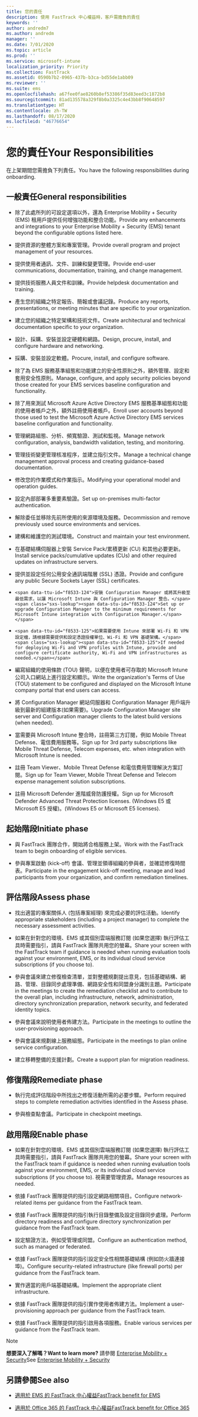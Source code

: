 ```yaml
---
title: 您的責任
description: 使用 FastTrack 中心權益時，客戶需擔負的責任
keywords: ''
author: andredm7
ms.author: andredm
manager: ''
ms.date: 7/01/2020
ms.topic: article
ms.prod: ''
ms.service: microsoft-intune
localization_priority: Priority
ms.collection: FastTrack
ms.assetid: 0590b7b2-0965-437b-b3ca-bd55de1abb09
ms.reviewer: ''
ms.suite: ems
ms.openlocfilehash: a67fee0fae8260b8ef53386f35d83eed3c1872b8
ms.sourcegitcommit: 81ad135578a329f8b0a3325c4e43bb8f90648597
ms.translationtype: HT
ms.contentlocale: zh-TW
ms.lasthandoff: 08/17/2020
ms.locfileid: "46776654"
---
```

# <a name="your-responsibilities"></a><span data-ttu-id="f8533-103">您的責任</span><span class="sxs-lookup"><span data-stu-id="f8533-103">Your Responsibilities</span></span>

<span data-ttu-id="f8533-104">在上架期間您需擔負下列責任。</span><span class="sxs-lookup"><span data-stu-id="f8533-104">You have the following responsibilities during onboarding.</span></span>

## <a name="general-responsibilities"></a><span data-ttu-id="f8533-105">一般責任</span><span class="sxs-lookup"><span data-stu-id="f8533-105">General responsibilities</span></span>

-   <span data-ttu-id="f8533-106">除了此處所列的可設定選項以外，還為 Enterprise Mobility + Security (EMS) 租用戶提供任何增強功能和整合功能。</span><span class="sxs-lookup"><span data-stu-id="f8533-106">Provide any enhancements and integrations to your Enterprise Mobility + Security (EMS) tenant beyond the configurable options listed here.</span></span>

-   <span data-ttu-id="f8533-107">提供資源的整體方案和專案管理。</span><span class="sxs-lookup"><span data-stu-id="f8533-107">Provide overall program and project management of your resources.</span></span>

-   <span data-ttu-id="f8533-108">提供使用者通訊、文件、訓練和變更管理。</span><span class="sxs-lookup"><span data-stu-id="f8533-108">Provide end-user communications, documentation, training, and change management.</span></span>

-   <span data-ttu-id="f8533-109">提供技術服務人員文件和訓練。</span><span class="sxs-lookup"><span data-stu-id="f8533-109">Provide helpdesk documentation and training.</span></span>

-   <span data-ttu-id="f8533-110">產生您的組織之特定報告、簡報或會議記錄。</span><span class="sxs-lookup"><span data-stu-id="f8533-110">Produce any reports, presentations, or meeting minutes that are specific to your organization.</span></span>

-   <span data-ttu-id="f8533-111">建立您的組織之特定架構和技術文件。</span><span class="sxs-lookup"><span data-stu-id="f8533-111">Create architectural and technical documentation specific to your organization.</span></span>

-   <span data-ttu-id="f8533-112">設計、採購、安裝並設定硬體和網路。</span><span class="sxs-lookup"><span data-stu-id="f8533-112">Design, procure, install, and configure hardware and networking.</span></span>

-   <span data-ttu-id="f8533-113">採購、安裝並設定軟體。</span><span class="sxs-lookup"><span data-stu-id="f8533-113">Procure, install, and configure software.</span></span>

-   <span data-ttu-id="f8533-114">除了為 EMS 服務基準組態和功能建立的安全性原則之外，額外管理、設定和套用安全性原則。</span><span class="sxs-lookup"><span data-stu-id="f8533-114">Manage, configure, and apply security policies beyond those created for your EMS services baseline configuration and functionality.</span></span>

-   <span data-ttu-id="f8533-115">除了用來測試 Microsoft Azure Active Directory EMS 服務基準組態和功能的使用者帳戶之外，額外註冊使用者帳戶。</span><span class="sxs-lookup"><span data-stu-id="f8533-115">Enroll user accounts beyond those used to test the Microsoft Azure Active Directory EMS services baseline configuration and functionality.</span></span>

-   <span data-ttu-id="f8533-116">管理網路組態、分析、頻寬驗證、測試和監視。</span><span class="sxs-lookup"><span data-stu-id="f8533-116">Manage network configuration, analysis, bandwidth validation, testing, and monitoring.</span></span>

-   <span data-ttu-id="f8533-117">管理技術變更管理核准程序，並建立指引文件。</span><span class="sxs-lookup"><span data-stu-id="f8533-117">Manage a technical change management approval process and creating guidance-based documentation.</span></span>

-   <span data-ttu-id="f8533-118">修改您的作業模式和作業指示。</span><span class="sxs-lookup"><span data-stu-id="f8533-118">Modifying your operational model and operation guides.</span></span>

-   <span data-ttu-id="f8533-119">設定內部部署多重要素驗證。</span><span class="sxs-lookup"><span data-stu-id="f8533-119">Set up on-premises multi-factor authentication.</span></span>

-   <span data-ttu-id="f8533-120">解除委任並移除先前所使用的來源環境及服務。</span><span class="sxs-lookup"><span data-stu-id="f8533-120">Decommission and remove previously used source environments and services.</span></span>

-   <span data-ttu-id="f8533-121">建構和維護您的測試環境。</span><span class="sxs-lookup"><span data-stu-id="f8533-121">Construct and maintain your test environment.</span></span>

-   <span data-ttu-id="f8533-122">在基礎結構伺服器上安裝 Service Pack/累積更新 (CU) 和其他必要更新。</span><span class="sxs-lookup"><span data-stu-id="f8533-122">Install service packs/cumulative updates (CUs) and other required updates on infrastructure servers.</span></span>

-   <span data-ttu-id="f8533-123">提供並設定任何公用安全通訊端階層 (SSL) 憑證。</span><span class="sxs-lookup"><span data-stu-id="f8533-123">Provide and configure any public Secure Sockets Layer (SSL) certificates.</span></span>

-     <span data-ttu-id="f8533-124">安裝 Configuration Manager 或將其升級至最低需求，以讓 Microsoft Intune 與 Configuration Manager 整合。</span><span class="sxs-lookup"><span data-stu-id="f8533-124">Set up or upgrade Configuration Manager to the minimum requirements for Microsoft Intune integration with Configuration Manager.</span></span>

-     <span data-ttu-id="f8533-125">如果需要使用 Intune 來部署 Wi-Fi 和 VPN 設定檔，請根據需要提供和設定憑證授權單位、Wi-Fi 和 VPN 基礎架構。</span><span class="sxs-lookup"><span data-stu-id="f8533-125">If needed for deploying Wi-Fi and VPN profiles with Intune, provide and configure certificate authority, Wi-Fi and VPN infrastructures as needed.</span></span>

-   <span data-ttu-id="f8533-126">編寫組織的使用條款 (TOU) 聲明，以便在使用者可存取的 Microsoft Intune 公司入口網站上進行設定和顯示。</span><span class="sxs-lookup"><span data-stu-id="f8533-126">Write the organization's Terms of Use (TOU) statement to be configured and displayed on the Microsoft Intune company portal that end users can access.</span></span>

-   <span data-ttu-id="f8533-127">將 Configuration Manager 網站伺服器和 Configuration Manager 用戶端升級到最新的組建版本(如果需要)。</span><span class="sxs-lookup"><span data-stu-id="f8533-127">Upgrade Configuration Manager site server and Configuration manager clients to the latest build versions (when needed).</span></span>

-   <span data-ttu-id="f8533-128">當需要與 Microsoft Intune 整合時，註冊第三方訂閱，例如 Mobile Threat Defense、電信費用服務等。</span><span class="sxs-lookup"><span data-stu-id="f8533-128">Sign up for 3rd party subscriptions like Mobile Threat Defense, Telecom expenses, etc. when integration with Microsoft Intune is needed.</span></span>

-   <span data-ttu-id="f8533-129">註冊 Team Viewer、Mobile Threat Defense 和電信費用管理解決方案訂閱。</span><span class="sxs-lookup"><span data-stu-id="f8533-129">Sign up for Team Viewer, Mobile Threat Defense and Telecom expense management solution subscriptions.</span></span>

-   <span data-ttu-id="f8533-130">註冊 Microsoft Defender 進階威脅防護授權。</span><span class="sxs-lookup"><span data-stu-id="f8533-130">Sign up for Microsoft Defender Advanced Threat Protection licenses.</span></span> <span data-ttu-id="f8533-131">(Windows E5 或 Microsoft E5 授權)。</span><span class="sxs-lookup"><span data-stu-id="f8533-131">(Windows E5 or Microsoft E5 licenses).</span></span>

## <a name="initiate-phase"></a><span data-ttu-id="f8533-132">起始階段</span><span class="sxs-lookup"><span data-stu-id="f8533-132">Initiate phase</span></span>

-   <span data-ttu-id="f8533-133">與 FastTrack 團隊合作，開始將合格服務上架。</span><span class="sxs-lookup"><span data-stu-id="f8533-133">Work with the FastTrack team to begin onboarding of eligible services.</span></span>

-   <span data-ttu-id="f8533-134">參與專案啟動 (kick-off) 會議、管理並領導組織的參與者，並確認修復時間表。</span><span class="sxs-lookup"><span data-stu-id="f8533-134">Participate in the engagement kick-off meeting, manage and lead participants from your organization, and confirm remediation timelines.</span></span>

## <a name="assess-phase"></a><span data-ttu-id="f8533-135">評估階段</span><span class="sxs-lookup"><span data-stu-id="f8533-135">Assess phase</span></span>

-   <span data-ttu-id="f8533-136">找出適當的專案關係人 (包括專案經理) 來完成必要的評估活動。</span><span class="sxs-lookup"><span data-stu-id="f8533-136">Identify appropriate stakeholders (including a project manager) to complete the necessary assessment activities.</span></span>

-   <span data-ttu-id="f8533-137">如果在針對您的環境、EMS 或其個別雲端服務訂閱 (如果您選擇) 執行評估工具時需要指引，請與 FastTrack 團隊共用您的螢幕。</span><span class="sxs-lookup"><span data-stu-id="f8533-137">Share your screen with the FastTrack team if guidance is needed when running evaluation tools against your environment, EMS, or its individual cloud service subscriptions (if you choose to).</span></span>

-   <span data-ttu-id="f8533-138">參與會議來建立修復檢查清單，並對整體規劃提出意見，包括基礎結構、網路、管理、目錄同步處理準備、網路安全性和同盟身分識別主題。</span><span class="sxs-lookup"><span data-stu-id="f8533-138">Participate in the meetings to create the remediation checklist and to contribute to the overall plan, including infrastructure, network, administration, directory synchronization preparation, network security, and federated identity topics.</span></span>

-   <span data-ttu-id="f8533-139">參與會議來說明使用者佈建方法。</span><span class="sxs-lookup"><span data-stu-id="f8533-139">Participate in the meetings to outline the user-provisioning approach.</span></span>

-   <span data-ttu-id="f8533-140">參與會議來規劃線上服務組態。</span><span class="sxs-lookup"><span data-stu-id="f8533-140">Participate in the meetings to plan online service configuration.</span></span>

-   <span data-ttu-id="f8533-141">建立移轉整備的支援計劃。</span><span class="sxs-lookup"><span data-stu-id="f8533-141">Create a support plan for migration readiness.</span></span>

## <a name="remediate-phase"></a><span data-ttu-id="f8533-142">修復階段</span><span class="sxs-lookup"><span data-stu-id="f8533-142">Remediate phase</span></span>

-   <span data-ttu-id="f8533-143">執行完成評估階段中所找出之修復活動所需的必要步驟。</span><span class="sxs-lookup"><span data-stu-id="f8533-143">Perform required steps to complete remediation activities identified in the Assess phase.</span></span>

-   <span data-ttu-id="f8533-144">參與檢查點會議。</span><span class="sxs-lookup"><span data-stu-id="f8533-144">Participate in checkpoint meetings.</span></span>

## <a name="enable-phase"></a><span data-ttu-id="f8533-145">啟用階段</span><span class="sxs-lookup"><span data-stu-id="f8533-145">Enable phase</span></span>

-   <span data-ttu-id="f8533-146">如果在針對您的環境、EMS 或其個別雲端服務訂閱 (如果您選擇) 執行評估工具時需要指引，請與 FastTrack 團隊共用您的螢幕。</span><span class="sxs-lookup"><span data-stu-id="f8533-146">Share your screen with the FastTrack team if guidance is needed when running evaluation tools against your environment, EMS, or its individual cloud service subscriptions (if you choose to).</span></span> <span data-ttu-id="f8533-147">視需要管理資源。</span><span class="sxs-lookup"><span data-stu-id="f8533-147">Manage resources as needed.</span></span>

-   <span data-ttu-id="f8533-148">依據 FastTrack 團隊提供的指引設定網路相關項目。</span><span class="sxs-lookup"><span data-stu-id="f8533-148">Configure network-related items per guidance from the FastTrack team.</span></span>

-   <span data-ttu-id="f8533-149">依據 FastTrack 團隊提供的指引執行目錄整備及設定目錄同步處理。</span><span class="sxs-lookup"><span data-stu-id="f8533-149">Perform directory readiness and configure directory synchronization per guidance from the FastTrack team.</span></span>

-   <span data-ttu-id="f8533-150">設定驗證方法，例如受管理或同盟。</span><span class="sxs-lookup"><span data-stu-id="f8533-150">Configure an authentication method, such as managed or federated.</span></span> 

-   <span data-ttu-id="f8533-151">依據 FastTrack 團隊提供的指引設定安全性相關基礎結構 (例如防火牆連接埠)。</span><span class="sxs-lookup"><span data-stu-id="f8533-151">Configure security-related infrastructure (like firewall ports) per guidance from the FastTrack team.</span></span>

-   <span data-ttu-id="f8533-152">實作適當的用戶端基礎結構。</span><span class="sxs-lookup"><span data-stu-id="f8533-152">Implement the appropriate client infrastructure.</span></span>

-   <span data-ttu-id="f8533-153">依據 FastTrack 團隊提供的指引實作使用者佈建方法。</span><span class="sxs-lookup"><span data-stu-id="f8533-153">Implement a user-provisioning approach per guidance from the FastTrack team.</span></span>

-   <span data-ttu-id="f8533-154">依據 FastTrack 團隊提供的指引啟用各項服務。</span><span class="sxs-lookup"><span data-stu-id="f8533-154">Enable various services per guidance from the FastTrack team.</span></span>

> [!NOTE]
> <span data-ttu-id="f8533-155">**想要深入了解嗎？**</span><span class="sxs-lookup"><span data-stu-id="f8533-155">**Want to learn more?**</span></span> <span data-ttu-id="f8533-156">請參閱 [Enterprise Mobility + Security](https://www.microsoft.com/cloud-platform/enterprise-mobility)</span><span class="sxs-lookup"><span data-stu-id="f8533-156">See [Enterprise Mobility + Security](https://www.microsoft.com/cloud-platform/enterprise-mobility)</span></span>

## <a name="see-also"></a><span data-ttu-id="f8533-157">另請參閱</span><span class="sxs-lookup"><span data-stu-id="f8533-157">See also</span></span>

- [<span data-ttu-id="f8533-158">適用於 EMS 的 FastTrack 中心權益</span><span class="sxs-lookup"><span data-stu-id="f8533-158">FastTrack benefit for EMS</span></span>](EMS-fasttrack-benefit-for-EMS.md)

- [<span data-ttu-id="f8533-159">適用於 Office 365 的 FastTrack 中心權益</span><span class="sxs-lookup"><span data-stu-id="f8533-159">FastTrack benefit for Office 365</span></span>](O365-fasttrack-benefit-for-office-365.md)

